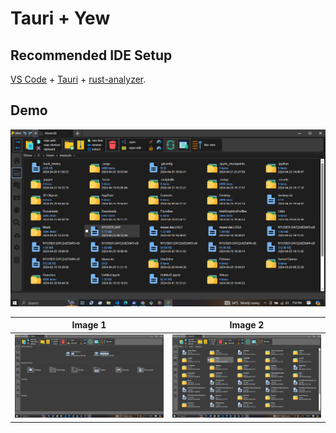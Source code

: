 # Tauri + Yew


## Recommended IDE Setup

[VS Code](https://code.visualstudio.com/) + [Tauri](https://marketplace.visualstudio.com/items?itemName=tauri-apps.tauri-vscode) + [rust-analyzer](https://marketplace.visualstudio.com/items?itemName=rust-lang.rust-analyzer).


## Demo

!["Polish Color Theme"](items/shot3.png)

| Image 1 | Image 2 |
|---|---|
| !["Home menu"](items/shot1.png) | !["Explorer Menu"](items/shot2.png) |